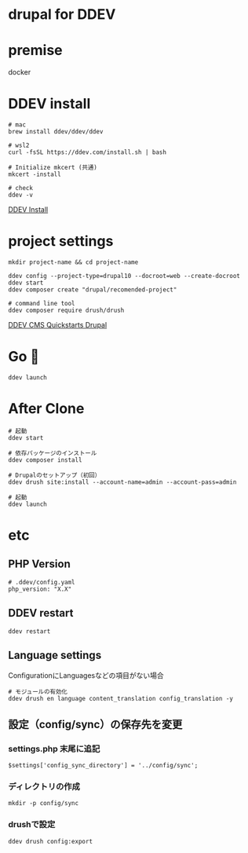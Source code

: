 # drupal for DDEV

# premise
docker

# DDEV install
```
# mac
brew install ddev/ddev/ddev

# wsl2
curl -fsSL https://ddev.com/install.sh | bash

# Initialize mkcert (共通)
mkcert -install

# check
ddev -v
```
[DDEV Install](https://docs.ddev.com/en/stable/users/install/ddev-installation/#macos)


# project settings
```
mkdir project-name && cd project-name

ddev config --project-type=drupal10 --docroot=web --create-docroot
ddev start
ddev composer create "drupal/recomended-project"

# command line tool
ddev composer require drush/drush
```
[DDEV CMS Quickstarts Drupal](https://docs.ddev.com/en/stable/users/quickstart/#drupal)

# Go 🚀
```
ddev launch
```

# After Clone
```
# 起動
ddev start

# 依存パッケージのインストール
ddev composer install

# Drupalのセットアップ（初回）
ddev drush site:install --account-name=admin --account-pass=admin

# 起動
ddev launch
```

# etc

## PHP Version
```
# .ddev/config.yaml
php_version: "X.X"
```

## DDEV restart
```
ddev restart
```

## Language settings
ConfigurationにLanguagesなどの項目がない場合
```
# モジュールの有効化
ddev drush en language content_translation config_translation -y
```

## 設定（config/sync）の保存先を変更
### settings.php 末尾に追記
```
$settings['config_sync_directory'] = '../config/sync';
```
### ディレクトリの作成
```
mkdir -p config/sync
```

### drushで設定
```
ddev drush config:export
```

